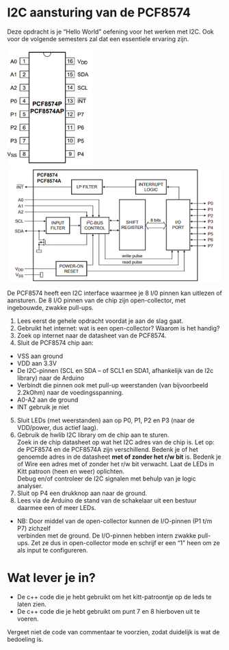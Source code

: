 # I2C aansturing van de PCF8574

Deze opdracht is je “Hello World” oefening voor het werken
met I2C. Ook voor de volgende semesters zal dat een essentiele ervaring
zijn.

<img src="./media/media/image1.png" width="200px" />
<img src="./media/media/image2.png" width="550px" />

De PCF8574 heeft een I2C interface waarmee je 8 I/0 pinnen kan uitlezen
of aansturen. De 8 I/O pinnen van de chip zijn open-collector, met
ingebouwde, zwakke pull-ups.

1. Lees eerst de gehele opdracht voordat je aan de slag gaat.
2. Gebruikt het internet: wat is een open-collector? Waarom is het handig?
3. Zoek op internet naar de datasheet van de PCF8574.
4. Sluit de PCF8574 chip aan:

  - VSS aan ground   
  - VDD aan 3.3V   
  - De I2C-pinnen (SCL en SDA – of SCL1 en SDA1, afhankelijk van de I2c
library) naar de Arduino   
  - Verbindt die pinnen ook met <span class="mark">pull-up weerstanden</span> (van bijvoorbeeld 2.2kOhm) naar de voedingsspanning.
  - A0-A2 aan de ground   
  - INT gebruik je niet   

5. Sluit LEDs (met weerstanden) aan op P0, P1, P2 en P3 (naar de VDD/power, dus actief laag).  
6. Gebruik de hwlib I2C library om de chip aan te sturen.  
Zoek in de chip datasheet op wat het I2C adres van de chip is. Let
op: de PCF8574 en de PCF8574A zijn verschillend. Bedenk je of het genoemde
adres in de datasheet **met of zonder het r/w bit** is. Bedenk je of Wire een adres met of zonder het r/w bit verwacht. Laat de LEDs in Kitt patroon (heen en weer) oplichten.  
Debug en/of controleer de I2C signalen met behulp van je logic analyser.
7. Sluit op P4 een drukknop aan naar de ground.  
8. Lees via de Arduino de stand van de schakelaar uit een bestuur  
daarmee een of meer LEDs.

-   NB: Door middel van de open-collector kunnen de I/O-pinnen (P1 t/m
    P7) zichzelf  
    verbinden met de ground. De I/O-pinnen hebben intern zwakke
    pull-ups. Zet ze dus in open-collector mode en schrijf er een “1”
    heen om ze als input te configureren.

# Wat lever je in?

-   De c++ code die je hebt gebruikt om het kitt-patroontje op de leds
    te laten zien.
-   De c++ code die je hebt gebruikt om punt 7 en 8 hierboven uit te
    voeren.

Vergeet niet de code van commentaar te voorzien, zodat duidelijk is wat
de bedoeling is.
